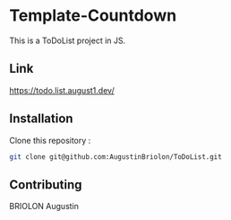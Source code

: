 # Template-Countdown

This is a ToDoList project in JS.

## Link

https://todo.list.august1.dev/

## Installation

Clone this repository : 

```bash
git clone git@github.com:AugustinBriolon/ToDoList.git
```

## Contributing
BRIOLON Augustin
